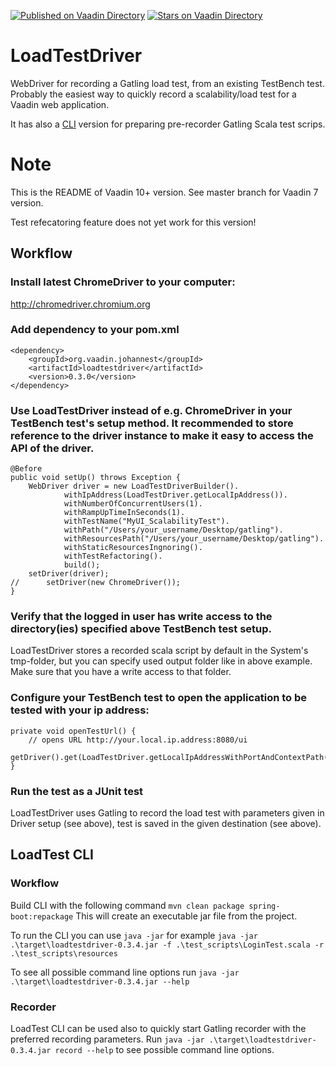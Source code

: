 [![Published on Vaadin  Directory](https://img.shields.io/badge/Vaadin%20Directory-published-00b4f0.svg)](https://vaadin.com/directory/component/loadtestdriver-add-on)
[![Stars on Vaadin Directory](https://img.shields.io/vaadin-directory/star/loadtestdriver-add-on.svg)](https://vaadin.com/directory/component/loadtestdriver-add-on)

LoadTestDriver
==============
WebDriver for recording a Gatling load test, from an existing TestBench test.
Probably the easiest way to quickly record a scalability/load test for a Vaadin web application.

It has also a [CLI](#LoadTest-CLI) version for preparing pre-recorder Gatling Scala test scrips.

Note
====
This is the README of Vaadin 10+ version. See master branch for Vaadin 7 version.

Test refecatoring feature does not yet work for this version!


## Workflow
### Install latest ChromeDriver to your computer: 

http://chromedriver.chromium.org

### Add dependency to your pom.xml

```
<dependency>
	<groupId>org.vaadin.johannest</groupId>
	<artifactId>loadtestdriver</artifactId>
	<version>0.3.0</version>
</dependency> 
```

### Use LoadTestDriver instead of e.g. ChromeDriver in your TestBench test's setup method. It recommended to store reference to the driver instance to make it easy to access the API of the driver.
```
@Before
public void setUp() throws Exception {
	WebDriver driver = new LoadTestDriverBuilder().
			withIpAddress(LoadTestDriver.getLocalIpAddress()).
			withNumberOfConcurrentUsers(1).
			withRampUpTimeInSeconds(1).
			withTestName("MyUI_ScalabilityTest").
			withPath("/Users/your_username/Desktop/gatling").
			withResourcesPath("/Users/your_username/Desktop/gatling").
			withStaticResourcesIngnoring().
			withTestRefactoring().
			build();
	setDriver(driver);
//		setDriver(new ChromeDriver());	
}
```

### Verify that the logged in user has write access to the directory(ies) specified above TestBench test setup.
LoadTestDriver stores a recorded scala script by default in the System's tmp-folder, but you can specify used output folder like in above example. Make sure that you have a write access to that folder.

### Configure your TestBench test to open the application to be tested with your ip address:
```
private void openTestUrl() {
	// opens URL http://your.local.ip.address:8080/ui
    getDriver().get(LoadTestDriver.getLocalIpAddressWithPortAndContextPath(8080,"ui"));
}
```

### Run the test as a JUnit test
LoadTestDriver uses Gatling to record the load test with parameters given in Driver setup (see above), test is saved in the given destination (see above).

## LoadTest CLI

### Workflow

Build CLI with the following command `mvn clean package spring-boot:repackage` This will create an executable jar file from the project.

To run the CLI you can use `java -jar` for example `java -jar .\target\loadtestdriver-0.3.4.jar -f .\test_scripts\LoginTest.scala -r .\test_scripts\resources`

To see all possible command line options run `java -jar .\target\loadtestdriver-0.3.4.jar --help`

### Recorder
LoadTest CLI can be used also to quickly start Gatling recorder with the preferred recording parameters. Run `java -jar .\target\loadtestdriver-0.3.4.jar record --help` to see possible command line options.
